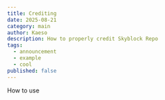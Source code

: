 ```yaml
---
title: Crediting
date: 2025-08-21
category: main
author: Kaeso
description: How to properly credit Skyblock Repo
tags:
  - announcement
  - example
  - cool
published: false
---
```


How to use
